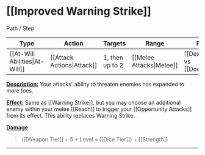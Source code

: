 # [[Improved Warning Strike]]

Path / Step

| Type                           | Action                     | Targets         | Range | Roll                       |
| ------------------------------ | -------------------------- | --------------- | ----- | -------------------------- |
| [[At-Will Abilities\|At-Will]] | [[Attack Actions\|Attack]] | 1, then up to 2 | [[Melee Attacks\|Melee]] | [[Dexterity]] vs [[Dodge]] |

<u>**Description:**</u> Your attacks' ability to threaten enemies has expanded to more foes.

<u>**Effect:**</u> Same as [[Warning Strike]], but you may choose an additional enemy within your melee  [[Reach]] to trigger your [[Opportunity Attacks]] from its effect. This ability replaces Warning Strike.


<u>**Damage**</u>
>([[Weapon Tier]] + 5 + Level = [[Dice Tier]]) + [[Strength]]

---